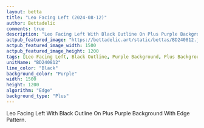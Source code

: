 ```yaml
---
layout: betta
title: "Leo Facing Left (2024-08-12)"
author: Bettadelic
comments: true
description: "Leo Facing Left With Black Outline On Plus Purple Background With Edge Pattern."
actpub_featured_image: "https://bettadelic.art/static/bettas/BD240812.jpg"
actpub_featured_image_width: 1500
actpub_featured_image_height: 1200
tags: [Leo Facing Left, Black Outline, Purple Background, Plus Background Pattern, Edge Pattern, August 2024]
unitName: "BD240812"
line_color: "Black"
background_color: "Purple"
width: 1500
height: 1200
algorithm: "Edge"
background_type: "Plus"
---
```


Leo Facing Left With Black Outline On Plus Purple Background With Edge Pattern.
